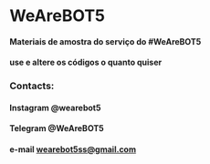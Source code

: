 # WeAreBOT5

#### Materiais de amostra do serviço do #WeAreBOT5
#### use e altere os códigos o quanto quiser

### Contacts:
#### Instagram @wearebot5
#### Telegram @WeAreBOT5
#### e-mail wearebot5ss@gmail.com
